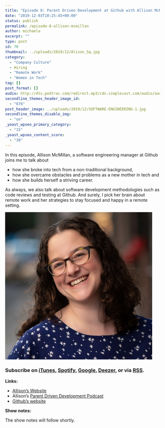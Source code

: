 ```yaml
---
title: "Episode 8: Parent Driven Development at Github with Allison McMillan"
date: "2019-12-03T10:25:45+00:00"
status: publish
permalink: /episode-8-allison-mcmillan
author: michaela
excerpt: ""
type: post
id: 70
thumbnail: ../uploads/2019/12/Alison_Sq.jpg
category:
  - "Company Culture"
  - Hiring
  - "Remote Work"
  - "Women in Tech"
tag: []
post_format: []
audio: http://dts.podtrac.com/redirect.mp3/cdn.simplecast.com/audio/aaca90/aaca909a-e34f-49ae-a86f-f59e4fa807f0/1aa1f746-4254-4211-9875-5b78ec277f40/allison-mcmilan-episode-8-ready_tc.mp3
secondline_themes_header_image_id:
  - "876"
post_header_image: ../uploads/2019/12/SOFTWARE-ENGINEERING-1.jpg
secondline_themes_disable_img:
  - "on"
_yoast_wpseo_primary_category:
  - "15"
_yoast_wpseo_content_score:
  - "30"
---
```


In this episode, Allison McMillan, a software engineering manager at Github joins me to talk about

- how she broke into tech from a non-traditional background,
- how she overcame obstacles and problems as a new mother in tech and
- how she builds herself a striving career.

As always, we also talk about software development methodologies such as code reviews and testing at Github. And surely, I pick her brain about remote work and her strategies to stay focused and happy in a remote setting.

![](../uploads/2019/12/Alison_Sq.jpg)

### Subscribe on [iTunes](https://podcasts.apple.com/at/podcast/software-engineering-unlocked/id1477527378?l=en), [Spotify](https://open.spotify.com/show/2wz1OneBIDXpbBYeuyIsJL?si=2I0R0HuaTLK6RT0f7lDIFg), [Google](https://www.google.com/podcasts?feed=aHR0cHM6Ly9mZWVkcy5zaW1wbGVjYXN0LmNvbS9LMV9tdjBDSg%3D%3D), [Deezer](https://www.deezer.com/show/465682), or via [RSS](https://www.software-engineering-unlocked.com/subscribe/).

**Links:**

- [Allison’s Website](http://daydreamsinruby.com/)
- Allison’s [Parent Driven Development Podcast](https://www.parentdrivendevelopment.com/)
- [Github’s website](https://github.com/)

**Show notes:**

The show notes will follow shortly.

